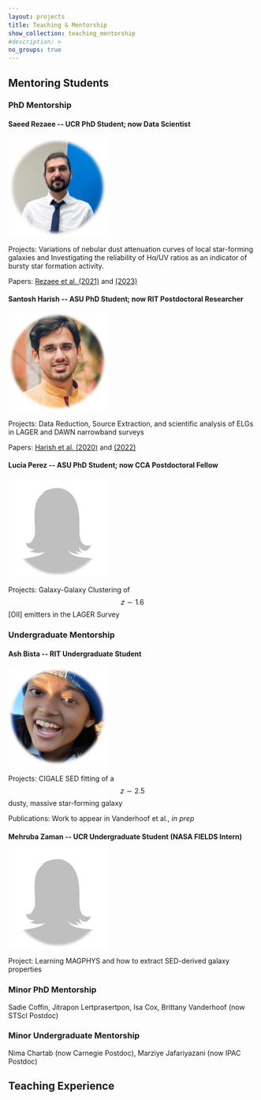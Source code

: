 ```yaml
---
layout: projects
title: Teaching & Mentorship
show_collection: teaching_mentorship
#description: >
no_groups: true
---
```


## Mentoring Students

### PhD Mentorship

#### Saeed Rezaee -- UCR PhD Student; now Data Scientist
<img src="/assets/img/mentorship/Saeed_Rezaee.png" alt="image" style="width:200px;height:auto;">

Projects: Variations of nebular dust attenuation curves of local star-forming galaxies and Investigating the reliability of H&alpha;/UV ratios as an indicator of bursty star formation activity.

Papers: [Rezaee et al. (2021)](https://ui.adsabs.harvard.edu/abs/2021MNRAS.506.3588R/abstract) and [(2023)](https://ui.adsabs.harvard.edu/abs/2023MNRAS.526.1512R/abstract)

#### Santosh Harish -- ASU PhD Student; now RIT Postdoctoral Researcher
<img src="/assets/img/mentorship/Santosh_Harish.png" alt="image" style="width:200px;height:auto;">

Projects: Data Reduction, Source Extraction, and scientific analysis of ELGs in LAGER and DAWN narrowband surveys

Papers: [Harish et al. (2020)](https://ui.adsabs.harvard.edu/abs/2020ApJ...892...30H/abstract) and [(2022)](https://ui.adsabs.harvard.edu/abs/2022ApJ...934..167H/abstract)

#### Lucia Perez -- ASU PhD Student; now CCA Postdoctoral Fellow
<img src="/assets/img/mentorship/no_picture.png" alt="image" style="width:200px;height:auto;">


Projects: Galaxy-Galaxy Clustering of $$z \sim 1.6$$ [OII] emitters in the LAGER Survey


### Undergraduate Mentorship

#### Ash Bista -- RIT Undergraduate Student
<img src="/assets/img/mentorship/Ash_Bista.png" alt="image" style="width:200px;height:auto;">

Projects: CIGALE SED fitting of a $$z \sim 2.5$$ dusty, massive star-forming galaxy

Publications: Work to appear in Vanderhoof et al., *in prep*

#### Mehruba Zaman -- UCR Undergraduate Student (NASA FIELDS Intern)
<img src="/assets/img/mentorship/no_picture.png" alt="image" style="width:200px;height:auto;">

Project: Learning MAGPHYS and how to extract SED-derived galaxy properties

### Minor PhD Mentorship

Sadie Coffin, Jitrapon Lertprasertpon, Isa Cox, Brittany Vanderhoof (now STScI Postdoc)

### Minor Undergraduate Mentorship

Nima Chartab (now Carnegie Postdoc), Marziye Jafariyazani (now IPAC Postdoc)

## Teaching Experience